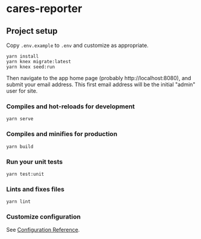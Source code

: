 # cares-reporter

## Project setup

Copy `.env.example` to `.env` and customize as appropriate.

```
yarn install
yarn knex migrate:latest
yarn knex seed:run
```

Then navigate to the app home page (probably http://localhost:8080), and submit your email address.
This first email address will be the initial "admin" user for site.

### Compiles and hot-reloads for development
```
yarn serve
```

### Compiles and minifies for production
```
yarn build
```

### Run your unit tests
```
yarn test:unit
```

### Lints and fixes files
```
yarn lint
```

### Customize configuration
See [Configuration Reference](https://cli.vuejs.org/config/).
